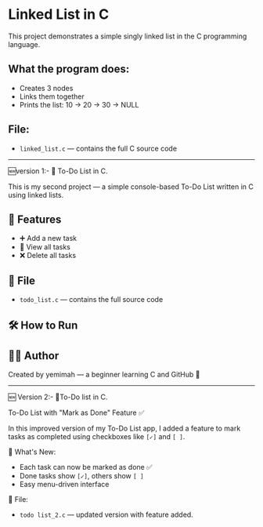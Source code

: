 # Linked List in C

This project demonstrates a simple singly linked list in the C programming language.

## What the program does:
- Creates 3 nodes
- Links them together
- Prints the list: 10 → 20 → 30 → NULL

## File:
- `linked_list.c` — contains the full C source code
---

🆕version 1:-
📝 To-Do List in C.

This is my second project — a simple console-based To-Do List written in C using linked lists.

## 📌 Features

- ➕ Add a new task
- 📄 View all tasks
- ❌ Delete all tasks

## 📂 File

- `todo_list.c` — contains the full source code

## 🛠️ How to Run



## 🧑‍💻 Author

Created by yemimah — a beginner learning C and GitHub 💪

---

 🆕 Version 2:-
📝To-Do list in C.

 To-Do List with "Mark as Done" Feature ✅

In this improved version of my To-Do List app, I added a feature to mark tasks as completed using checkboxes like `[✓]` and `[ ]`.

 🔄 What's New:
- Each task can now be marked as done ✅
- Done tasks show `[✓]`, others show `[ ]`
- Easy menu-driven interface

📄 File:
- `todo list_2.c` — updated version with feature added.


